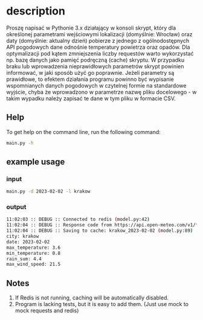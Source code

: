 # description
Proszę napisać w Pythonie 3.x działający w konsoli skrypt, 
który dla określonej parametrami wejściowymi lokalizacji 
(domyślnie: Wrocław) oraz daty (domyślnie: aktualny dzień)
pobierze z jednego z ogólnodostępnych API pogodowych dane odnośnie 
temperatury powietrza oraz opadów. Dla optymalizacji pod kątem zmniejszenia 
liczby requestów warto wykorzystać np. bazę danych jako pamięć podręczną (cache) skryptu.
W przypadku braku lub wprowadzenia nieprawidłowych parametrów skrypt powinien informować,
w jaki sposób użyć go poprawnie. Jeżeli parametry są prawidłowe, 
to efektem działania programu powinno być wypisanie wspomnianych
danych pogodowych w czytelnej formie na standardowe wyjście,
chyba że wprowadzono w parametrze nazwę pliku docelowego -
w takim wypadku należy zapisać te dane w tym pliku w formacie CSV.


## Help
To get help on the command line, run the following command:

```bash
main.py -h
```
## example usage
### input
```bash
main.py -d 2023-02-02 -l krakow
```
### output
```bash
11:02:03 :: DEBUG :: Connected to redis (model.py:42)
11:02:04 :: DEBUG :: Response code from https://api.open-meteo.com/v1/forecast: 200 (api_communicator.py:51)
11:02:04 :: DEBUG :: Saving to cache: krakow_2023-02-02 (model.py:89)
city: krakow
date: 2023-02-02
max_temperature: 3.6
min_temperature: 0.8
rain_sum: 4.4
max_wind_speed: 21.5
```
## Notes
1. If Redis is not running, caching will be automatically disabled.
2. Program is lacking tests, but it is easy to add them. (Just use mock to mock requests and redis)
